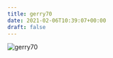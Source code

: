 ```yaml
---
title: gerry70
date: 2021-02-06T10:39:07+00:00
draft: false
---
```


![gerry70](/images/Bildschirmfoto%202021-02-05%20um%2020.07.15.png)

